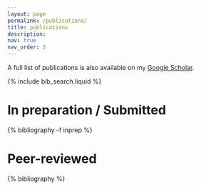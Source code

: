 ```yaml
---
layout: page
permalink: /publications/
title: publications
description: 
nav: true
nav_order: 3
---
```


<!-- _pages/publications.md -->

A full list of publications is also available on my <a href="https://scholar.google.com/citations?user=FyQo-RIAAAAJ&hl=en" target="_blank" rel="noopener noreferrer">Google Scholar</a>.

<!-- Bibsearch Feature -->

{% include bib_search.liquid %}

<div class="publications">

<h1>In preparation / Submitted</h1>
{% bibliography -f inprep %}

<h1>Peer-reviewed</h1>

 {% bibliography  %}

</div>

